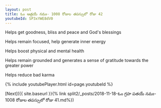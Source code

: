 ```yaml
---
layout: post
title: ఓం ఆత్రయే నమః- 1008 రోజుల తపస్సులో రోజు 42
youtubeId: SP3xYWE8dV0
---
```

 
 
Helps get goodness, bliss and peace and God's blessings
 
Helps remain focused, help generate inner energy 
 
Helps boost physical and mental health 
 
Helps remain grounded and generates a sense of gratitude towards the greater power 
 
Helps reduce bad karma
 
 
 
 


{% include youtubePlayer.html id=page.youtubeId %}
 
[Next]({{ site.baseurl }}{% link  split2/_posts/2018-11-18-ఓం గ్రహ పతయే నమః- 1008 రోజుల తపస్సులో రోజు 41.md%})
 
